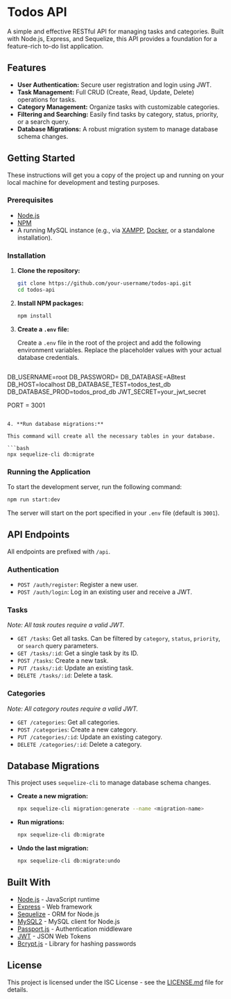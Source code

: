 # Todos API

A simple and effective RESTful API for managing tasks and categories. Built with Node.js, Express, and Sequelize, this API provides a foundation for a feature-rich to-do list application.

## Features

- **User Authentication:** Secure user registration and login using JWT.
- **Task Management:** Full CRUD (Create, Read, Update, Delete) operations for tasks.
- **Category Management:** Organize tasks with customizable categories.
- **Filtering and Searching:** Easily find tasks by category, status, priority, or a search query.
- **Database Migrations:** A robust migration system to manage database schema changes.

## Getting Started

These instructions will get you a copy of the project up and running on your local machine for development and testing purposes.

### Prerequisites

- [Node.js](https://nodejs.org/)
- [NPM](https://www.npmjs.com/)
- A running MySQL instance (e.g., via [XAMPP](https://www.apachefriends.org/index.html), [Docker](https://www.docker.com/), or a standalone installation).

### Installation

1. **Clone the repository:**
   ```bash
   git clone https://github.com/your-username/todos-api.git
   cd todos-api
   ```

2. **Install NPM packages:**
   ```bash
   npm install
   ```

3. **Create a `.env` file:**

   Create a `.env` file in the root of the project and add the following environment variables. Replace the placeholder values with your actual database credentials.

   ```env
 DB_USERNAME=root
DB_PASSWORD=
DB_DATABASE=ABtest
DB_HOST=localhost
DB_DATABASE_TEST=todos_test_db
DB_DATABASE_PROD=todos_prod_db
JWT_SECRET=your_jwt_secret


PORT = 3001
   ```

4. **Run database migrations:**

   This command will create all the necessary tables in your database.

   ```bash
   npx sequelize-cli db:migrate
   ```

### Running the Application

To start the development server, run the following command:

```bash
npm run start:dev
```

The server will start on the port specified in your `.env` file (default is `3001`).

## API Endpoints

All endpoints are prefixed with `/api`.

### Authentication

- `POST /auth/register`: Register a new user.
- `POST /auth/login`: Log in an existing user and receive a JWT.

### Tasks

_Note: All task routes require a valid JWT._

- `GET /tasks`: Get all tasks. Can be filtered by `category`, `status`, `priority`, or `search` query parameters.
- `GET /tasks/:id`: Get a single task by its ID.
- `POST /tasks`: Create a new task.
- `PUT /tasks/:id`: Update an existing task.
- `DELETE /tasks/:id`: Delete a task.

### Categories

_Note: All category routes require a valid JWT._

- `GET /categories`: Get all categories.
- `POST /categories`: Create a new category.
- `PUT /categories/:id`: Update an existing category.
- `DELETE /categories/:id`: Delete a category.

## Database Migrations

This project uses `sequelize-cli` to manage database schema changes.

- **Create a new migration:**
  ```bash
  npx sequelize-cli migration:generate --name <migration-name>
  ```

- **Run migrations:**
  ```bash
  npx sequelize-cli db:migrate
  ```

- **Undo the last migration:**
  ```bash
  npx sequelize-cli db:migrate:undo
  ```

## Built With

- [Node.js](https://nodejs.org/) - JavaScript runtime
- [Express](https://expressjs.com/) - Web framework
- [Sequelize](https://sequelize.org/) - ORM for Node.js
- [MySQL2](https://www.npmjs.com/package/mysql2) - MySQL client for Node.js
- [Passport.js](http://www.passportjs.org/) - Authentication middleware
- [JWT](https://jwt.io/) - JSON Web Tokens
- [Bcrypt.js](https://www.npmjs.com/package/bcryptjs) - Library for hashing passwords

## License

This project is licensed under the ISC License - see the [LICENSE.md](LICENSE.md) file for details.
